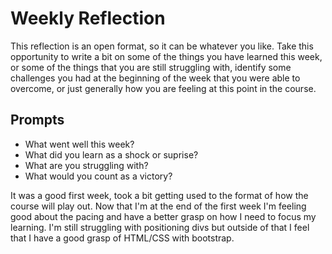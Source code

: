 # Weekly Reflection
This reflection is an open format, so it can be whatever you like. Take this opportunity to write a bit on some of the things you have learned this week, or some of the things that you are still struggling with, identify some challenges you had at the beginning of the week that you were able to overcome, or just generally how you are feeling at this point in the course.

## Prompts
- What went well this week?
- What did you learn as a shock or suprise?
- What are you struggling with?
- What would you count as a victory?

It was a good first week, took a bit getting used to the format of how the course will play out.  Now that I'm at the end of the first week I'm feeling good about the pacing and have a better grasp on how I need to focus my learning.  I'm still struggling with positioning divs but outside of that I feel that I have a good grasp of HTML/CSS with bootstrap.